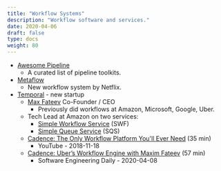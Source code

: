 ```yaml
---
title: "Workflow Systems"
description: "Workflow software and services."
date: 2020-04-06
draft: false
type: docs
weight: 80
---
```

* [Awesome Pipeline](https://github.com/pditommaso/awesome-pipeline)
  * A curated list of pipeline toolkits.
* [Metaflow](https://metaflow.org/)
  * New workflow system by Netflix.
* [Temporal](https://www.temporal.io/) - new startup
  * [Max Fateev](https://www.linkedin.com/in/fateev/) Co-Founder / CEO
    * Previously did workflows at Amazon, Microsoft, Google, Uber.
  * Tech Lead at Amazon on two services:
    * [Simple Workflow Service](https://aws.amazon.com/swf/) (SWF)
    * [Simple Queue Service](https://aws.amazon.com/sqs/) (SQS)
  * [Cadence: The Only Workflow Platform You'll Ever Need](https://youtu.be/llmsBGKOuWI) (35 min)
    * YouTube - 2018-11-18
  * [Cadence: Uber’s Workflow Engine with Maxim Fateev](https://softwareengineeringdaily.com/2020/04/08/cadence-ubers-workflow-engine-with-maxim-fateev/) (57 min)
    * Software Engineering Daily - 2020-04-08
